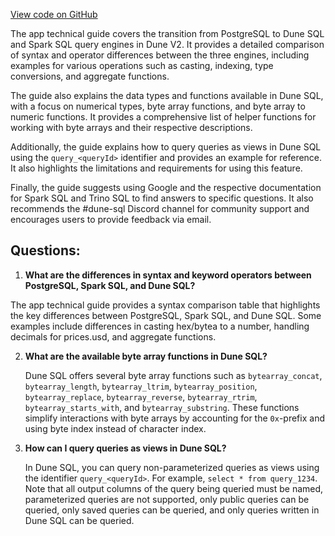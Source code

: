 [View code on GitHub](https://dune.com/blob/master/reference\dune-v2\query-engine.md)

The app technical guide covers the transition from PostgreSQL to Dune SQL and Spark SQL query engines in Dune V2. It provides a detailed comparison of syntax and operator differences between the three engines, including examples for various operations such as casting, indexing, type conversions, and aggregate functions.

The guide also explains the data types and functions available in Dune SQL, with a focus on numerical types, byte array functions, and byte array to numeric functions. It provides a comprehensive list of helper functions for working with byte arrays and their respective descriptions.

Additionally, the guide explains how to query queries as views in Dune SQL using the `query_<queryId>` identifier and provides an example for reference. It also highlights the limitations and requirements for using this feature.

Finally, the guide suggests using Google and the respective documentation for Spark SQL and Trino SQL to find answers to specific questions. It also recommends the #dune-sql Discord channel for community support and encourages users to provide feedback via email.
## Questions: 
 1. **What are the differences in syntax and keyword operators between PostgreSQL, Spark SQL, and Dune SQL?**

   The app technical guide provides a syntax comparison table that highlights the key differences between PostgreSQL, Spark SQL, and Dune SQL. Some examples include differences in casting hex/bytea to a number, handling decimals for prices.usd, and aggregate functions.

2. **What are the available byte array functions in Dune SQL?**

   Dune SQL offers several byte array functions such as `bytearray_concat`, `bytearray_length`, `bytearray_ltrim`, `bytearray_position`, `bytearray_replace`, `bytearray_reverse`, `bytearray_rtrim`, `bytearray_starts_with`, and `bytearray_substring`. These functions simplify interactions with byte arrays by accounting for the `0x`-prefix and using byte index instead of character index.

3. **How can I query queries as views in Dune SQL?**

   In Dune SQL, you can query non-parameterized queries as views using the identifier `query_<queryId>`. For example, `select * from query_1234`. Note that all output columns of the query being queried must be named, parameterized queries are not supported, only public queries can be queried, only saved queries can be queried, and only queries written in Dune SQL can be queried.
